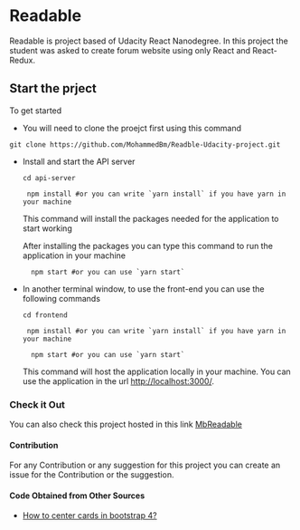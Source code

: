 # Readable

Readable is project based of Udacity React Nanodegree. In this project the student was asked to create forum website using only React and React-Redux.

## Start the prject

To get started

* You will need to clone the proejct first using this command
 ```shell
 git clone https://github.com/MohammedBm/Readble-Udacity-project.git
 ```

* Install and start the API server

  ```shell
  cd api-server
  ```

  ```shell
   npm install #or you can write `yarn install` if you have yarn in your machine
  ```

  This command will install the packages needed for the application to start working

  After installing the packages you can type this command to run the application in your machine

  ```shell
    npm start #or you can use `yarn start`
  ```


* In another terminal window, to use the front-end you can use the following commands
  ```shell
  cd frontend
  ```
  ```shell
   npm install #or you can write `yarn install` if you have yarn in your machine
  ```

  ```shell
    npm start #or you can use `yarn start`
  ```
  This command will host the application locally in your machine. You can use the application in the url <http://localhost:3000/>.

### Check it Out
You can also check this project hosted in this link [MbReadable](https://mbreadable.herokuapp.com/)

#### Contribution
For any Contribution or any suggestion for this project you can create an issue for the Contribution or the suggestion.

#### Code Obtained from Other Sources
* <a href='https://stackoverflow.com/questions/6313126/how-to-remove-a-directory-from-git-repository'>How to center cards in bootstrap 4?</a>
